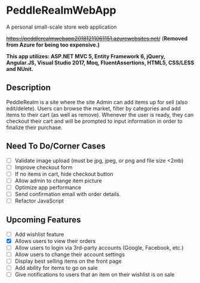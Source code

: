 # PeddleRealmWebApp
A personal small-scale store web application

~~https://peddlerealmwebapp20181211061151.azurewebsites.net/~~ (**Removed from Azure for being too expensive.)**

**This app utilizes: ASP.NET MVC 5, Entity Framework 6, jQuery, Angular.JS, Visual Studio 2017, Moq, FluentAssertions, HTML5, CSS/LESS and NUnit.**

## Description
PeddleRealm is a site where the site Admin can add items up for sell (also edit/delete). Users can browse the market, filter by categories and add items to their cart (as well as remove). Whenever the user is ready, they can checkout their cart and will be prompted to input information in order to finalize their purchase. 

## Need To Do/Corner Cases
- [ ] Validate image upload (must be jpg, jpeg, or png and file size <2mb)
- [ ] Improve checkout form
- [ ] If no items in cart, hide checkout button
- [ ] Allow admin to change item picture
- [ ] Optimize app performance
- [ ] Send confirmation email with order details.
- [ ] Refactor JavaScript
  
## Upcoming Features
- [ ] Add wishlist feature
- [x] Allows users to view their orders
- [ ] Allow users to login via 3rd-party accounts (Google, Facebook, etc.)
- [ ] Allow users to change their account settings
- [ ] Display best selling items on the front page
- [ ] Add ability for items to go on sale
- [ ] Give notifications to users that an item on their wishlist is on sale
